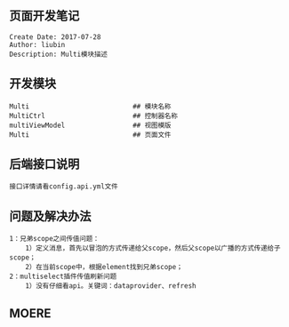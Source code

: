 ## 页面开发笔记
    Create Date: 2017-07-28
    Author: liubin
    Description: Multi模块描述
## 开发模块
    Multi                          ## 模块名称 
    MultiCtrl                      ## 控制器名称
    multiViewModel                 ## 视图模版
    Multi                          ## 页面文件
## 后端接口说明
    接口详情请看config.api.yml文件
## 问题及解决办法
    1：兄弟scope之间传值问题：
        1）定义消息，首先以冒泡的方式传递给父scope，然后父scope以广播的方式传递给子scope；
        2）在当前scope中，根据element找到兄弟scope；
    2：multiselect插件传值刷新问题
        1）没有仔细看api。关键词：dataprovider、refresh
## MOERE